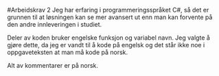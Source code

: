#Arbeidskrav 2
Jeg har erfaring i programmeringsspråket C#, så det er grunnen til at løsningen kan se mer avansert ut enn man kan forvente på den andre innleveringen i studiet.

Deler av koden bruker engelske funksjon og variabel navn. Jeg valgte å gjøre dette, da jeg er vandt til å kode på engelsk og det står ikke noe i oppgaveteksten at man må kode på norsk.

Alt av kommentarer er på norsk.